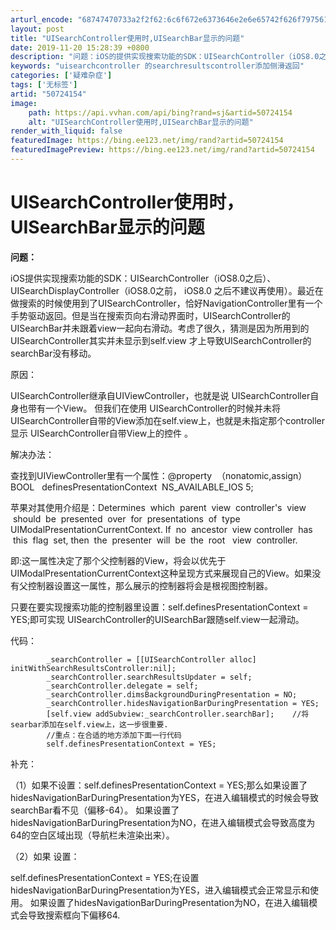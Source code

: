 ```yaml
---
arturl_encode: "68747470733a2f2f62:6c6f672e6373646e2e6e65742f626f7975616e67756972656e:2f61727469636c652f64657461696c732f3530373234313534"
layout: post
title: "UISearchController使用时,UISearchBar显示的问题"
date: 2019-11-20 15:28:39 +0800
description: "问题：iOS的提供实现搜索功能的SDK：UISearchController（iOS8.0之后）、U"
keywords: "uisearchcontroller 的searchresultscontroller添加侧滑返回"
categories: ['疑难杂症']
tags: ['无标签']
artid: "50724154"
image:
    path: https://api.vvhan.com/api/bing?rand=sj&artid=50724154
    alt: "UISearchController使用时,UISearchBar显示的问题"
render_with_liquid: false
featuredImage: https://bing.ee123.net/img/rand?artid=50724154
featuredImagePreview: https://bing.ee123.net/img/rand?artid=50724154
---
```


# UISearchController使用时，UISearchBar显示的问题

**问题：**

iOS提供实现搜索功能的SDK：UISearchController（iOS8.0之后）、UISearchDisplayController（iOS8.0之前，
iOS8.0
之后不建议再使用）。最近在做搜索的时候使用到了UISearchController，恰好NavigationController里有一个手势驱动返回。但是当在搜索页向右滑动界面时，UISearchController的UISearchBar并未跟着view一起向右滑动。考虑了很久，猜测是因为所用到的UISearchController其实并未显示到self.view 才上导致UISearchController的searchBar没有移动。

原因：

UISearchController继承自UIViewController，也就是说
UISearchController自身也带有一个View。
但我们在使用
UISearchController的时候并未将
UISearchController自带的View添加在self.view上，也就是未指定那个controller显示
UISearchController自带View上的控件
。

解决办法：

查找到UIViewController里有一个属性：@property  （nonatomic,assign）BOOL   definesPresentationContext  NS\_AVAILABLE\_IOS 5;

苹果对其使用介绍是：Determines  which  parent  view  controller's  view  should  be  presented  over  for  presentations  of  type   UIModalPresentationCurrentContext. If  no  ancestor  view controller  has  this  flag  set, then  the  presenter  will  be  the  root   view  controller.

即:这一属性决定了那个父控制器的View，将会以优先于
UIModalPresentationCurrentContext这种呈现方式来展现自己的View。如果没有父控制器设置这一属性，那么展示的控制器将会是根视图控制器。

只要在要实现搜索功能的控制器里设置：self.definesPresentationContext = YES;即可实现
UISearchController的UISearchBar跟随self.view一起滑动。

代码：

```objc
        _searchController = [[UISearchController alloc] initWithSearchResultsController:nil];
        _searchController.searchResultsUpdater = self;  
        _searchController.delegate = self;
        _searchController.dimsBackgroundDuringPresentation = NO;
        _searchController.hidesNavigationBarDuringPresentation = YES;
        [self.view addSubview:_searchController.searchBar];    //将searbar添加在self.view上，这一步很重要.
        //重点：在合适的地方添加下面一行代码
        self.definesPresentationContext = YES;
```

补充：
  

（1）如果不设置：self.definesPresentationContext = YES;那么如果设置了hidesNavigationBarDuringPresentation为YES，在进入编辑模式的时候会导致searchBar看不见（偏移-64）。
如果设置了hidesNavigationBarDuringPresentation为NO，在进入编辑模式会导致高度为64的空白区域出现（导航栏未渲染出来）。

（2）如果
设置：

self.definesPresentationContext = YES;在设置
hidesNavigationBarDuringPresentation为YES，进入编辑模式会正常显示和使用。
如果设置了hidesNavigationBarDuringPresentation为NO，在进入编辑模式会导致搜索框向下偏移64.
